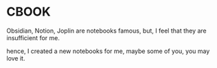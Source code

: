 # CBOOK

Obsidian, Notion, Joplin are notebooks famous, but, I feel that they are insufficient for me.

hence, I created a new notebooks for me, maybe some of you, you may love it.
